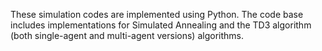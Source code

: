 These simulation codes are implemented using Python. 
The code base includes implementations for Simulated Annealing and the TD3 algorithm (both single-agent and multi-agent versions) algorithms.
